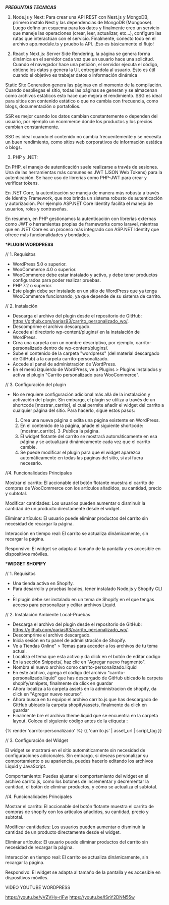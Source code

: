 ***PREGUNTAS TECNICAS***
1. Node.js y Next:
Para crear una API REST con Nest.js y MongoDB, primero instalo Nest y las dependencias de MongoDB (Mongoose). Luego defino un esquema para los datos y finalmente creo un servicio que maneje las operaciones (crear, leer, actualizar, etc...), configuro las rutas que interactúan con el servicio. Finalmente, conecto todo en el archivo app.module.ts y pruebo la API. ¡Eso es básicamente el flujo!

2. React y Next.js:
Server Side Rendering, la página se genera forma dinámica en el servidor cada vez que un usuario hace una solicitud. Cuando el navegador hace una petición, el servidor ejecuta el código, obtiene los datos y genera la UI, entregándola al usuario. Esto es útil cuando el objetivo es trabajar datos o información dinámica

Static Site Generation genera las páginas en el momento de la compilación. Cuando despliegas el sitio, todas las páginas se generan y se almacenan como archivos estáticos esto hace que mejora el rendimiento. SSG es ideal para sitios con contenido estático o que no cambia con frecuencia, como blogs, documentación o portafolios.

SSR es mejor cuando los datos cambian constantemente o dependen del usuario, por ejemplo un ecommerce donde los productos y los precios cambian constantemente.

SSG es ideal cuando el contenido no cambia frecuentemente y se necesita un buen rendimiento, como sitios web corporativos de información estática o blogs.

3. PHP y .NET:

En PHP, el manejo de autenticación suele realizarse a través de sesiones. Una de las herramientas más comunes es JWT (JSON Web Tokens) para la autenticación. Se hace uso de librerías como PHP-JWT para crear y verificar tokens.

En .NET Core, la autenticación se maneja de manera más robusta a través de Identity Framework, que nos brinda un sistema robusto de autenticación y autorización. Por ejemplo ASP.NET Core Identity facilita el manejo de usuarios, roles y contraseñas. 

En resumen, en PHP gestionamos la autenticación con librerías externas como JWT o herramientas propias de frameworks como laravel, mientras que en .NET Core es un proceso más integrado con ASP.NET Identity que ofrece más funcionalidades y bondades.




***PLUGIN WORDPRESS**

// 1. Requisitos

- WordPress 5.0 o superior.
- WooCommerce 4.0 o superior.
- WooCommerce debe estar instalado y activo, y debe tener productos configurados para poder realizar pruebas.
- PHP 7.2 o superior.
- Este plugin debe ser instalado en un sitio de WordPress que ya tenga WooCommerce funcionando, ya que depende de su sistema de carrito.


// 2. Instalación


- Descarga el archivo del plugin desde el repositorio de GitHub: https://github.com/oarias93/carrito_personalizado_wo/.
- Descomprime el archivo descargado.
- Accede al directorio wp-content/plugins/ en la instalación de WordPress.
- Crea una carpeta con un nombre descriptivo, por ejemplo, carrito-personalizado dentro de wp-content/plugins/.
- Sube el contenido de la carpeta "wordpress" (del material descargado de GitHub) a la carpeta carrito-personalizado.
- Accede al panel de administración de WordPress.
- En el menú izquierdo de WordPress, ve a Plugins > Plugins Instalados y activa el plugin "Carrito personalizado para WooCommerce".


// 3. Configuración del plugin

- No se requiere configuración adicional más allá de la instalación y activación del plugin. Sin embargo, el plugin se utiliza a través de un shortcode [mostrar_carrito], el cual permite añadir el widget del carrito a cualquier página del sitio. Para hacerlo, sigue estos pasos:

	1. Crea una nueva página o edita una página existente en WordPress.
	2. En el contenido de la página, añade el siguiente shortcode: [mostrar_carrito].
	3 .Publica la página.
	4. El widget flotante del carrito se mostrará automáticamente en esa página y se actualizará dinámicamente cada vez que el carrito cambie.
	5. Se puede modificar el plugin para que el widget aparezca automáticamente en todas las páginas del sitio, si así fuera necesario.


//4. Funcionalidades Principales

Mostrar el carrito: El accionable del botón flotante muestra el carrito de compras de WooCommerce con los artículos añadidos, su cantidad, precio y subtotal.

Modificar cantidades: Los usuarios pueden aumentar o disminuir la cantidad de un producto directamente desde el widget.

Eliminar artículos: El usuario puede eliminar productos del carrito sin necesidad de recargar la página.

Interacción en tiempo real: El carrito se actualiza dinámicamente, sin recargar la página.

Responsivo: El widget se adapta al tamaño de la pantalla y es accesible en dispositivos móviles.




***WIDGET SHOPIFY**

// 1. Requisitos

- Una tienda activa en Shopify.
- Para desarrollo y pruebas locales, tener instalado Node.js y Shopify CLI .
- El plugin debe ser instalado en un tema de Shopify en el que tengas acceso para personalizar y editar archivos Liquid.


// 2. Instalación Ambiente Local-Pruebas


- Descarga el archivo del plugin desde el repositorio de GitHub: https://github.com/oarias93/carrito_personalizado_wo/.
- Descomprime el archivo descargado.
- Inicia sesión en tu panel de administración de Shopify.
- Ve a Tiendas Online" > Temas para acceder a los archivos de tu tema actual.
- Localiza el tema que esta activo y da click en el botón de editar codigo
- En la sección Snippets/, haz clic en "Agregar nuevo fragmento".
- Nombra el nuevo archivo como carrito-personalizado.liquid
- En este archivo, agrega el código del archivo "carrito-personalizado.liquid" que has descargado de GitHub ubicado la carpeta shopify/snnipets, finalmente da click en guardar
- Ahora localiza a la carpeta assets en la administracion de shopify, da click en  "Agregar nuevo recurso".
- Ahora busca en tu equipo el archivo carrito.js que has descargado de GitHub ubicado la carpeta shopify/assets, finalmente da click en guardar
- Finalmente bre el archivo theme.liquid que se encuentra en la carpeta layout. Coloca el siguiente código  antes de la etiqueta </body>:

{% render 'carrito-personalizado' %}
{{ 'carrito.js' | asset_url | script_tag }}


// 3. Configuración del Widget


El widget se mostrará en el sitio automáticamente sin necesidad de configuraciones adicionales. Sin embargo, si deseas personalizar su comportamiento o su apariencia, puedes hacerlo editando los archivos Liquid y JavaScript.

Comportamiento: Puedes ajustar el comportamiento del widget en el archivo carrito.js, como los botones de incrementar y decrementar la cantidad, el botón de eliminar productos, y cómo se actualiza el subtotal.


//4. Funcionalidades Principales

Mostrar el carrito: El accionable del botón flotante muestra el carrito de compras de shopify con los artículos añadidos, su cantidad, precio y subtotal.

Modificar cantidades: Los usuarios pueden aumentar o disminuir la cantidad de un producto directamente desde el widget.

Eliminar artículos: El usuario puede eliminar productos del carrito sin necesidad de recargar la página.

Interacción en tiempo real: El carrito se actualiza dinámicamente, sin recargar la página.

Responsivo: El widget se adapta al tamaño de la pantalla y es accesible en dispositivos móviles.



VIDEO YOUTUBE WORDPRESS

https://youtu.be/yVZVHy-riFw
https://youtu.be/lSnY2DNN55w
